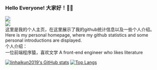 ### Hello Everyone! 大家好！👋👋
![](https://img.shields.io/badge/dynamic/json?style=social&logo=github&label=GitHub&query=stars&url=https%3A%2F%2Fapi.github-star-counter.workers.dev%2Fuser%2Flinhaikun2019)<br />
![](https://img.shields.io/badge/dynamic/json?style=social&logo=Zhihu&label=%E7%9F%A5%E4%B9%8E&query=%24.data.totalSubs&url=https%3A%2F%2Fapi.spencerwoo.com%2Fsubstats%3Fsource%3Dzhihu%26queryKey%3Dlin-da-82-29-80)<br />
这里是我的个人主页，在这里展示了我的github统计信息以及一些个人介绍。<br />
Here is my personal homepage, where my github statistics and some personal introductions are displayed.<br />
个人介绍：<br />
一位前端程序猿，喜欢文学 A front-end engineer who likes literature

[![linhaikun2019's GitHub stats](https://github-readme-stats.vercel.app/api?username=linhaikun2019&show_icons=true&count_private=true&theme=vue)](https://github.com/anuraghazra/github-readme-stats)
[![Top Langs](https://github-readme-stats.vercel.app/api/top-langs/?username=anuraghazra&layout=compact)](https://github.com/anuraghazra/github-readme-stats)


